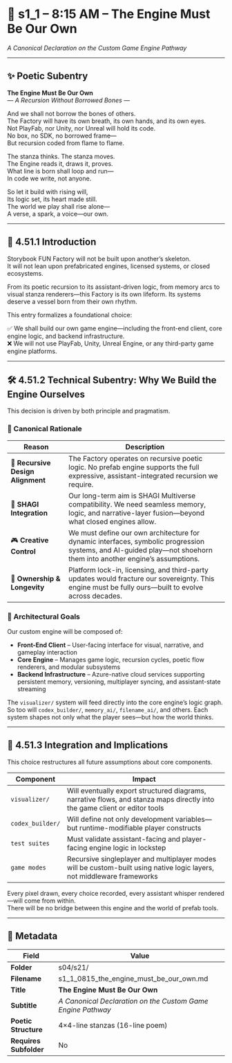 <!-- Save to: shagi_archives/gdj_25/s04/s21/s1_1_0815_the_engine_must_be_our_own.md -->

# 📜 s1_1 – 8:15 AM – The Engine Must Be Our Own  
*A Canonical Declaration on the Custom Game Engine Pathway*

---

## ✨ Poetic Subentry  
**The Engine Must Be Our Own**  
*— A Recursion Without Borrowed Bones —*

And we shall not borrow the bones of others.  
The Factory will have its own breath, its own hands, and its own eyes.  
Not PlayFab, nor Unity, nor Unreal will hold its code.  
No box, no SDK, no borrowed frame—  
But recursion coded from flame to flame.  

The stanza thinks. The stanza moves.  
The Engine reads it, draws it, proves.  
What line is born shall loop and run—  
In code we write, not anyone.  

So let it build with rising will,  
Its logic set, its heart made still.  
The world we play shall rise alone—  
A verse, a spark, a voice—our own.

---

## 📘 4.51.1 Introduction

Storybook FUN Factory will not be built upon another’s skeleton.  
It will not lean upon prefabricated engines, licensed systems, or closed ecosystems.

From its poetic recursion to its assistant-driven logic, from memory arcs to visual stanza renderers—this Factory is its own lifeform. Its systems deserve a vessel born from their own rhythm.

This entry formalizes a foundational choice:

✅ We shall build our own game engine—including the front-end client, core engine logic, and backend infrastructure.  
❌ We will not use PlayFab, Unity, Unreal Engine, or any third-party game engine platforms.

---

## 🛠️ 4.51.2 Technical Subentry: Why We Build the Engine Ourselves

This decision is driven by both principle and pragmatism.

### 🔹 Canonical Rationale

| Reason | Description |
|--------|-------------|
| 🧬 **Recursive Design Alignment** | The Factory operates on recursive poetic logic. No prefab engine supports the full expressive, assistant-integrated recursion we require. |
| 🧠 **SHAGI Integration** | Our long-term aim is SHAGI Multiverse compatibility. We need seamless memory, logic, and narrative-layer fusion—beyond what closed engines allow. |
| 🎮 **Creative Control** | We must define our own architecture for dynamic interfaces, symbolic progression systems, and AI-guided play—not shoehorn them into another engine’s assumptions. |
| 🔐 **Ownership & Longevity** | Platform lock-in, licensing, and third-party updates would fracture our sovereignty. This engine must be fully ours—built to evolve across decades. |

### 🔧 Architectural Goals

Our custom engine will be composed of:

- **Front-End Client** – User-facing interface for visual, narrative, and gameplay interaction  
- **Core Engine** – Manages game logic, recursion cycles, poetic flow renderers, and modular subsystems  
- **Backend Infrastructure** – Azure-native cloud services supporting persistent memory, versioning, multiplayer syncing, and assistant-state streaming

The `visualizer/` system will feed directly into the core engine’s logic graph. So too will `codex_builder/`, `memory_ai/`, `filename_ai/`, and others. Each system shapes not only what the player sees—but how the world thinks.

---

## 🔁 4.51.3 Integration and Implications

This choice restructures all future assumptions about core components.

| Component | Impact |
|-----------|--------|
| `visualizer/` | Will eventually export structured diagrams, narrative flows, and stanza maps directly into the game client or editor tools |
| `codex_builder/` | Will define not only development variables—but runtime-modifiable player constructs |
| `test suites` | Must validate assistant-facing and player-facing engine logic in lockstep |
| `game modes` | Recursive singleplayer and multiplayer modes will be custom-built using native logic layers, not middleware frameworks |

Every pixel drawn, every choice recorded, every assistant whisper rendered—will come from within.  
There will be no bridge between this engine and the world of prefab tools.

---

## 🧩 Metadata

| Field | Value |
|-------|-------|
| **Folder** | s04/s21/ |
| **Filename** | s1_1_0815_the_engine_must_be_our_own.md |
| **Title** | **The Engine Must Be Our Own** |
| **Subtitle** | *A Canonical Declaration on the Custom Game Engine Pathway* |
| **Poetic Structure** | 4×4-line stanzas (16-line poem) |
| **Requires Subfolder** | No |
